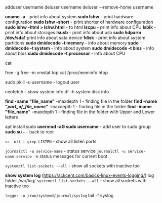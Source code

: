 adduser username
deluser username
deluser --remove-home username


**uname -a** - print info about system
**sudo  lshw** - print hardware configuration
**sudo  lshw -short** - print shorter of hardware configuration
**sudo lshw -html > lshw.html** - to html
**lscpu** - print info about CPU
**lsblk** - print info about storages
**lsusb** - print info about usb
**sudo hdparm **/dev/sda1**** print info about sata device
**fdisk** - print info about system partitions
**sudo dmidecode -t memory** - info about memory
**sudo dmidecode -t system** - info about system
**sudo dmidecode -t bios** - info about bios
**sudo dmidecode -t processor** - info about CPU

cat

free -g
free -m
vmstat
top 
cat /proc/meminfo
htop


sudo pkill -u username - logout user


neofetch - show system info
df -h  system disk info

  
**find -name "file_name"** -maxdepth 1 - finding file in the folder
**find -name "*part_of_file_name*"** -maxdepth 1 - finding file in the folder
**find -iname "file_name"** -maxdepth 1 - finding file in the folder with Upper and Lower letters

apt install sudo
**usermod -aG sudo username** - add user to sudo group
**sudo su -** - back to root

`ss -nlt | grep LISTEN` - show all listen ports

`journalctl -u service-name` - status service
`journalctl -u service-name.service -b` status messages for current boot

`systemctl list-sockets --all`  - show all sockets with inactive too 

**show system log**  (https://ackcent.com/basics-linux-events-logging/)
log folder /var/log/
`systemctl list-sockets --all`  - show all sockets with inactive too 

`logger -u /run/systemd/journal/syslog`
tail -f syslog